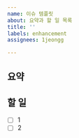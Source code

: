```yaml
---
name: 이슈 템플릿
about: 요약과 할 일 목록
title: ''
labels: enhancement
assignees: 1jeongg

---
```


## 요약
>

## 할 일
- [ ] 1
- [ ] 2
